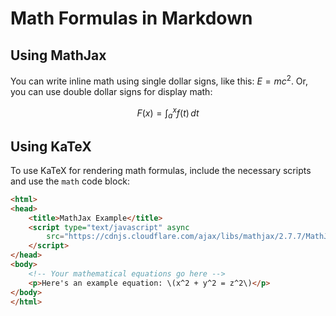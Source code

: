 # Math Formulas in Markdown

## Using MathJax

You can write inline math using single dollar signs, like this: $E=mc^2$. Or, you can use double dollar signs for display math:

$$
F(x) = \int_{a}^{x} f(t) \, dt
$$

## Using KaTeX

To use KaTeX for rendering math formulas, include the necessary scripts and use the `math` code block:

```html
<html>
<head>
    <title>MathJax Example</title>
    <script type="text/javascript" async
        src="https://cdnjs.cloudflare.com/ajax/libs/mathjax/2.7.7/MathJax.js?config=TeX-MML-AM_CHTML">
    </script>
</head>
<body>
    <!-- Your mathematical equations go here -->
    <p>Here's an example equation: \(x^2 + y^2 = z^2\)</p>
</body>
</html>
